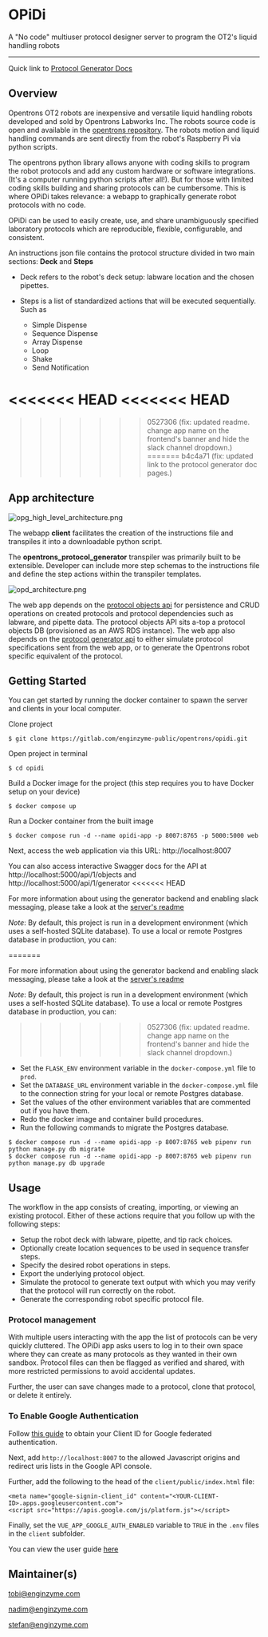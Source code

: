 # OPiDi

A "No code" multiuser protocol designer server to program the OT2's liquid handling robots

----

Quick link to [Protocol Generator Docs](https://enginzyme-public.gitlab.io/opidi)

## Overview

Opentrons OT2 robots are inexpensive and versatile liquid handling robots developed and sold by Opentrons Labworks Inc. The robots source code is open and available in the [opentrons repository](https://github.com/Opentrons/opentrons).  The robots motion and liquid handling commands are sent directly from the robot's Raspberry Pi via python scripts.

The opentrons python library allows anyone with coding skills to program the robot protocols and add any custom hardware or software integrations. (It's a computer running python scripts after all!).  But for those with limited coding skills building and sharing protocols can be cumbersome. This is where OPiDi takes relevance:  a webapp to graphically generate robot protocols with no code.  

OPiDi can be used to easily create, use, and share unambiguously specified laboratory protocols which are reproducible, flexible, configurable, and consistent.

An instructions json file contains the protocol structure divided in two main sections: **Deck** and **Steps**

* Deck refers to the robot's deck setup:  labware location and the chosen pipettes.

* Steps is a list of standardized actions that will be executed sequentially. Such as
  * Simple Dispense
  * Sequence Dispense
  * Array Dispense
  * Loop
  * Shake 
  * Send Notification

<<<<<<< HEAD
<<<<<<< HEAD
=======

>>>>>>> 0527306 (fix: updated readme. change app name on the frontend's banner and hide the slack channel dropdown.)
=======
>>>>>>> b4c4a71 (fix: updated link to the protocol generator doc pages.)
## App architecture

![opg_high_level_architecture.png](server/docs/files/OPG_High_Level_Architecture.jpg)

The webapp **client** facilitates the creation of the instructions file and transpiles it into a downloadable python script. 

The **opentrons_protocol_generator** transpiler was primarily built to be extensible. Developer can include more step schemas to the instructions file and define the step actions within the transpiler templates.


![opd_architecture.png](client/public/assets/opd_architecture.png)


The web app depends on the [protocol objects api](server/protocol_objects_api) for persistence and CRUD operations on created protocols and protocol dependencies such as labware, and pipette data. The protocol objects API sits a-top a protocol objects DB (provisioned as an AWS RDS instance).
The web app also depends on the [protocol generator api](server/protocol_generator_api) to either simulate protocol specifications sent from the web app, or to generate the Opentrons robot specific equivalent of the protocol.

## Getting Started

You can get started by running the docker container to spawn the server and clients in your local computer. 


Clone project

```
$ git clone https://gitlab.com/enginzyme-public/opentrons/opidi.git
```

Open project in terminal

```
$ cd opidi
```

Build a Docker image for the project (this step requires you to have Docker setup on your device)

```
$ docker compose up
```

Run a Docker container from the built image

```
$ docker compose run -d --name opidi-app -p 8007:8765 -p 5000:5000 web
```

Next, access the web application via this URL: http://localhost:8007

You can also access interactive Swagger docs for the API at http://localhost:5000/api/1/objects and http://localhost:5000/api/1/generator
<<<<<<< HEAD

For more information about using the generator backend and enabling slack messaging, please take a look at the [server's readme](server/README.md)


*Note*: By default, this project is run in a development environment (which uses a self-hosted SQLite database). To use a local or remote Postgres database in production, you can:

=======

For more information about using the generator backend and enabling slack messaging, please take a look at the [server's readme](server/README.md)


*Note*: By default, this project is run in a development environment (which uses a self-hosted SQLite database). To use a local or remote Postgres database in production, you can:

>>>>>>> 0527306 (fix: updated readme. change app name on the frontend's banner and hide the slack channel dropdown.)
* Set the `FLASK_ENV` environment variable in the `docker-compose.yml` file to `prod`.
* Set the `DATABASE_URL` environment variable in the `docker-compose.yml` file to the connection string for your local or remote Postgres database.
* Set the values of the other environment variables that are commented out if you have them.
* Redo the docker image and container build procedures.
* Run the following commands to migrate the Postgres database.

```
$ docker compose run -d --name opidi-app -p 8007:8765 web pipenv run python manage.py db migrate
$ docker compose run -d --name opidi-app -p 8007:8765 web pipenv run python manage.py db upgrade
```

## Usage

The workflow in the app consists of creating, importing, or viewing an existing protocol. Either of these actions require that you follow up with the following steps:

* Setup the robot deck with labware, pipette, and tip rack choices.
* Optionally create location sequences to be used in sequence transfer steps.
* Specify the desired robot operations in steps.
* Export the underlying protocol object.
* Simulate the protocol to generate text output with which you may verify that the protocol will run correctly on the robot.
* Generate the corresponding robot specific protocol file. 


### Protocol management

With multiple users interacting with the app the list of protocols can be very quickly cluttered. The OPiDi app asks users to log in to their own space where they can create as many protocols as they wanted in their own sandbox.  Protocol files can then be flagged as verified and shared, with more restricted permissions to avoid accidental updates.

Further, the user can save changes made to a protocol, clone that protocol, or delete it entirely.

### To Enable Google Authentication
Follow [this guide](https://developers.google.com/identity/sign-in/web/sign-in) to obtain your Client ID for Google federated authentication.

Next, add `http://localhost:8007` to the allowed Javascript origins and redirect uris lists in the Google API console.

Further, add the following to the head of the `client/public/index.html` file:
```
<meta name="google-signin-client_id" content="<YOUR-CLIENT-ID>.apps.googleusercontent.com">
<script src="https://apis.google.com/js/platform.js"></script>
```

Finally, set the `VUE_APP_GOOGLE_AUTH_ENABLED` variable to `TRUE` in the `.env` files in the `client` subfolder.

You can view the user guide [here](USER_MANUAL.md)

## Maintainer(s)
tobi@enginzyme.com

nadim@enginzyme.com

stefan@enginzyme.com
